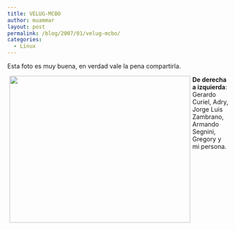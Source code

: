 ```yaml
---
title: VELUG-MCBO
author: muammar
layout: post
permalink: /blog/2007/01/velug-mcbo/
categories:
  - Linux
---
```

<p align="absmiddle">
  Esta foto es muy buena, en verdad vale la pena compartirla.
</p>

<p align="center">
  <img src="/uploads/pics/Picture68.jpg" style="border: 0px none ; float: left; padding-left: 5px; padding-right: 5px; width: 412px; height: 336px;" />
</p>

<p align="center" />

<p align="left">
  <b> De derecha a izquierda</b>: Gerardo Curiel, Adry, Jorge Luis Zambrano, Armando Segnini, Gregory y mi persona.
</p>